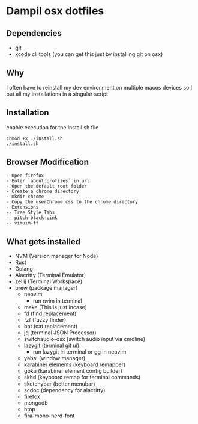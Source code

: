 # Dampil osx dotfiles
## Dependencies
- git
- xcode cli tools (you can get this just by installing git on osx)

## Why
I often have to reinstall my dev environment on multiple macos devices so I put all my installations in a singular script

## Installation

enable execution for the install.sh file
```
chmod +x ./install.sh
./install.sh
```

## Browser Modification
```
- Open firefox
- Enter `about:profiles` in url
- Open the default root folder
- Create a chrome directory
- mkdir chrome
- Copy the userChrome.css to the chrome directory
- Extensions
-- Tree Style Tabs
-- pitch-black-pink
-- vimuim-ff
```

## What gets installed
- NVM (Version manager for Node)
- Rust
- Golang
- Alacritty (Terminal Emulator)
- zellij (Terminal Workspace)
- brew (package manager)
    - neovim
        - run nvim in terminal
    - make (This is just incase)
    - fd (find replacement)
    - fzf (fuzzy finder)
    - bat (cat replacement)
    - jq (terminal JSON Processor)
    - switchaudio-osx (switch audio input via cmdline)
    - lazygit (terminal git ui)
        - run lazygit in terminal or <leader>gg in neovim 
    - yabai (window manager)
    - karabiner elements (keyboard remapper)
    - goku (karabiner element config builder)
    - skhd (keyboard remap for terminal commands)
    - sketchybar (better menubar)
    - scdoc (dependency for alacritty)
    - firefox
    - mongodb
    - htop
    - fira-mono-nerd-font
